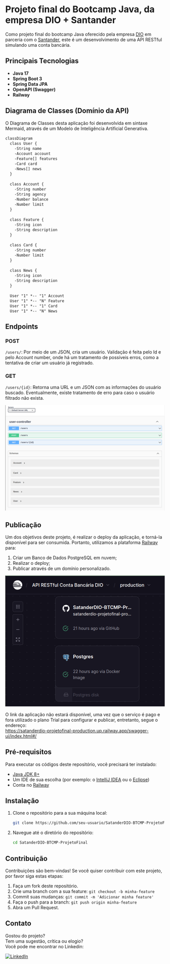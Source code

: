 # Projeto final do Bootcamp Java, da empresa DIO + Santander
Como projeto final do bootcamp Java oferecido pela empresa [DIO](https://www.linkedin.com/school/dio-makethechange/posts/?feedView=all) em parceria com o [Santander](https://www.linkedin.com/company/santander-open-academy/), este é um desenvolvimento de uma API RESTful simulando uma conta bancária.

## Principais Tecnologias
 - **Java 17**
 - **Spring Boot 3**
 - **Spring Data JPA**
 - **OpenAPI (Swagger)**
 - **Railway**


## Diagrama de Classes (Domínio da API)

O Diagrama de Classes desta aplicação foi desenvolvida em sintaxe Mermaid, através de um Modelo de Inteligência Artificial Generativa.

```mermaid
classDiagram
  class User {
    -String name
    -Account account
    -Feature[] features
    -Card card
    -News[] news
  }

  class Account {
    -String number
    -String agency
    -Number balance
    -Number limit
  }

  class Feature {
    -String icon
    -String description
  }

  class Card {
    -String number
    -Number limit
  }

  class News {
    -String icon
    -String description
  }

  User "1" *-- "1" Account
  User "1" *-- "N" Feature
  User "1" *-- "1" Card
  User "1" *-- "N" News
```
## Endpoints
### POST
`/users/`: Por meio de um JSON, cria um usuário. Validação é feita pelo Id e pelo Account number, onde há um tratamento de possíveis erros, como a tentativa de criar um usuário já registrado.
 
### GET
`/users/{id}`: Retorna uma URL e um JSON com as informações do usuário buscado. Eventualmente, existe tratamento de erro para caso o usuário filtrado não exista.

<div align="center">
 <img src="assets/Swagger.png" alt="Requisições via Swagger" />
</div>

## Publicação
Um dos objetivos deste projeto, é realizar o deploy da aplicação, e torná-la disponível para ser consumida.
  Portanto, utilizamos a plataforma [Railway](https://railway.app/) para:
  1. Criar um Banco de Dados PostgreSQL em nuvem;
  2. Realizar o deploy;
  3. Publicar através de um domínio personalizado.
      
<div align="center">
    <img src="assets/RailwayDeploy.png" alt="Deploys realizados no Railway" />
</div>

  
  O link da aplicação não estará disponível, uma vez que o serviço é pago e fora utilizado o plano Trial para configurar e publicar, entretanto, segue o endereço:  
https://satanderdio-projetofinal-production.up.railway.app/swagger-ui/index.html#/

## Pré-requisitos

Para executar os códigos deste repositório, você precisará ter instalado:

- [Java JDK 8+](https://www.oracle.com/java/technologies/javase-jdk11-downloads.html)
- Um IDE de sua escolha (por exemplo: o [IntelliJ IDEA](https://www.jetbrains.com/idea/) ou o [Eclipse](https://www.eclipse.org/))
- Conta no [Railway](https://railway.app/)

## Instalação

1. Clone o repositório para a sua máquina local:
    ```sh
    git clone https://github.com/seu-usuario/SatanderDIO-BTCMP-ProjetoFinal.git
    ```
2. Navegue até o diretório do repositório:
    ```sh
    cd SatanderDIO-BTCMP-ProjetoFinal
    ```
    
## Contribuição

Contribuições são bem-vindas! Se você quiser contribuir com este projeto, por favor siga estas etapas:

1. Faça um fork deste repositório.
2. Crie uma branch com a sua feature: `git checkout -b minha-feature`
3. Commit suas mudanças: `git commit -m 'Adicionar minha feature'`
4. Faça o push para a branch: `git push origin minha-feature`
5. Abra um Pull Request.

## Contato
Gostou do projeto?  
Tem uma sugestão, crítica ou elogio?  
Você pode me encontrar no Linkedin:  
  
  [![LinkedIn](https://img.shields.io/badge/LinkedIn-000080?style=for-the-badge&logo=Linkedin&logoColor=white)](https://www.linkedin.com/in/galasso-matheus/)

